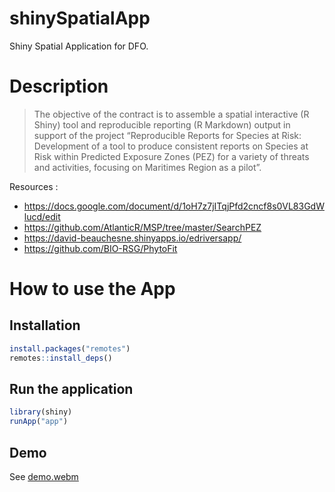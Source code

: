 # shinySpatialApp

Shiny Spatial Application for DFO.


# Description 

> The objective of the contract is to assemble a spatial interactive (R Shiny) tool and reproducible reporting (R Markdown) output in support of the project “Reproducible Reports for Species at Risk: Development of a tool to produce consistent reports on Species at Risk within Predicted Exposure Zones (PEZ) for a variety of threats and activities, focusing on Maritimes Region as a pilot”.

Resources : 
- https://docs.google.com/document/d/1oH7z7jITqjPfd2cncf8s0VL83GdWlucd/edit
- https://github.com/AtlanticR/MSP/tree/master/SearchPEZ
- https://david-beauchesne.shinyapps.io/edriversapp/
- https://github.com/BIO-RSG/PhytoFit



# How to use the App 

## Installation 

```R 
install.packages("remotes")
remotes::install_deps()
```


## Run the application

```R 
library(shiny)
runApp("app")
```


## Demo 

See [demo.webm](https://github.com/inSilecoInc/shinySpatialApp/tree/main/app/data)
